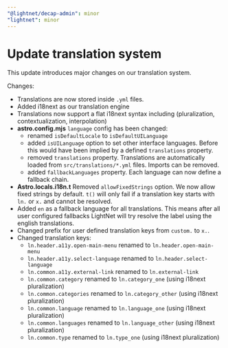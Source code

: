```yaml
---
"@lightnet/decap-admin": minor
"lightnet": minor
---
```


# Update translation system

This update introduces major changes on our translation system.

Changes:

- Translations are now stored inside `.yml` files.
- Added i18next as our translation engine
- Translations now support a flat i18next syntax including (pluralization, contextualization, interpolation)
- **astro.config.mjs** `language` config has been changed:
  - renamed `isDefaultLocale` to `isDefaultUILanguage`
  - added `isUILanguage` option to set other interface languages. Before this would have been implied by a defined `translations` property.
  - removed `translations` property. Translations are automatically loaded from `src/translations/*.yml` files. Imports can be removed.
  - added `fallbackLanguages` property. Each language can now define a fallback chain.
- **Astro.locals.i18n.t** Removed `allowFixedStrings` option. We now allow fixed strings by default. `t()` will only fail if a translation key starts with `ln.` or `x.` and cannot be resolved.
- Added `en` as a fallback language for all translations. This means after all user configured fallbacks LightNet will try resolve the label using the english translations.
- Changed prefix for user defined translation keys from `custom.` to `x.`.
- Changed translation keys:
  - `ln.header.a11y.open-main-menu` renamed to `ln.header.open-main-menu`
  - `ln.header.a11y.select-language` renamed to `ln.header.select-language`
  - `ln.common.a11y.external-link` renamed to `ln.external-link`
  - `ln.common.category` renamed to `ln.category_one` (using i18next pluralization)
  - `ln.common.categories` renamed to `ln.category_other` (using i18next pluralization)
  - `ln.common.language` renamed to `ln.language_one` (using i18next pluralization)
  - `ln.common.languages` renamed to `ln.language_other` (using i18next pluralization)
  - `ln.common.type` renamed to `ln.type_one` (using i18next pluralization)
